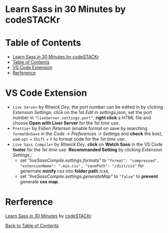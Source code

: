 # Learn Sass in 30 Minutes by codeSTACKr

# Table of Contents

- [Learn Sass in 30 Minutes by codeSTACKr](#learn-sass-in-30-minutes-by-codestackr)
- [Table of Contents](#table-of-contents)
- [VS Code Extension](#vs-code-extension)
- [Rerference](#rerference)

# VS Code Extension

- `Live Server` by _Ritwick Dey_, the port number can be edited in by clicking _Extension Settings_, click on the 1st _Edit in settings.json_, set the port number in `"liveServer.settings.port"`, **right click** a _HTML_ file and choose **Open with Liver Server** for the _1st time use_.
- `Prettier` by _Esben Petersen_ (enable format on save by searching `formatOnSave` in the _Code -> Preferences -> Settings_ and **check** the box), use `opt` + `Shift` + `F` to format code for the _1st time use_.
- `Live Sass Compiler` by _Ritwick Dey_, **click** on **Watch Sass** in the VS Code **footer** for the _1st time use_. **Recommanded Setting** by clicking _Extension Settings_,:
  - set _"liveSassCompile.settings.formats"_ to `"format": "compressed", "extensionName": ".min.css", "savePath": "/dist/css"` for genernate **minify** css into **folder path** /css,
  - set _"liveSassCompile.settings.generateMap"_ to `"false"` to **prevent** generate **css map**.

# Rerference

[Learn Sass in 30 Minutes](https://youtu.be/BDOzg4lXcSg) by [codeSTACKr](https://www.youtube.com/channel/UCDCHcqyeQgJ-jVSd6VJkbCw)

[Back to Table of Contents](#table-of-contents)
